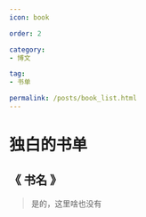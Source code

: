 ```yaml
---
icon: book

order: 2

category:
- 博文

tag:
- 书单

permalink: /posts/book_list.html
---
```


# 独白的书单

## 《 书名 》

> 是的，这里啥也没有
